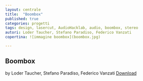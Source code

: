 ```yaml
---
layout: centrale
title:  "Boombox"
published: true
categories: progetti
tags: design, lasercut, AudioHacklab, audio, boombox, stereo
autori: Loder Taucher, Stefano Paradiso, Federico Vanzati
copertina: ![immagine boombox](boombox.jpg)

---
```

## Boombox
by Loder Taucher, Stefano Paradiso, Federico Vanzati
[Download](http://fablabtorino.org/wp-content/uploads/bOOMbOX.7z)
